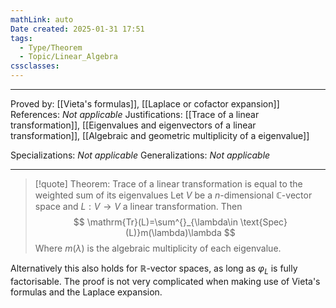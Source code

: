 ```yaml
---
mathLink: auto
Date created: 2025-01-31 17:51
tags:
  - Type/Theorem
  - Topic/Linear_Algebra
cssclasses:
---
```

---  

Proved by: [[Vieta's formulas]], [[Laplace or cofactor expansion]]
References: _Not applicable_
Justifications: [[Trace of a linear transformation]], [[Eigenvalues and eigenvectors of a linear transformation]], [[Algebraic and geometric multiplicity of a eigenvalue]]

Specializations: _Not applicable_
Generalizations: _Not applicable_

---

> [!quote] Theorem: Trace of a linear transformation is equal to the weighted sum of its eigenvalues
> Let $V$ be a $n$-dimensional $\mathbb{C}$-vector space and $L:V\to V$ a linear transformation. Then $$ \mathrm{Tr}(L)=\sum^{}_{\lambda\in \text{Spec}(L)}m(\lambda)\lambda $$Where $m(\lambda)$ is the algebraic multiplicity of each eigenvalue.

Alternatively this also holds for $\mathbb{R}$-vector spaces, as long as $\varphi_{L}$ is fully factorisable. The proof is not very complicated when making use of Vieta's formulas and the Laplace expansion.


